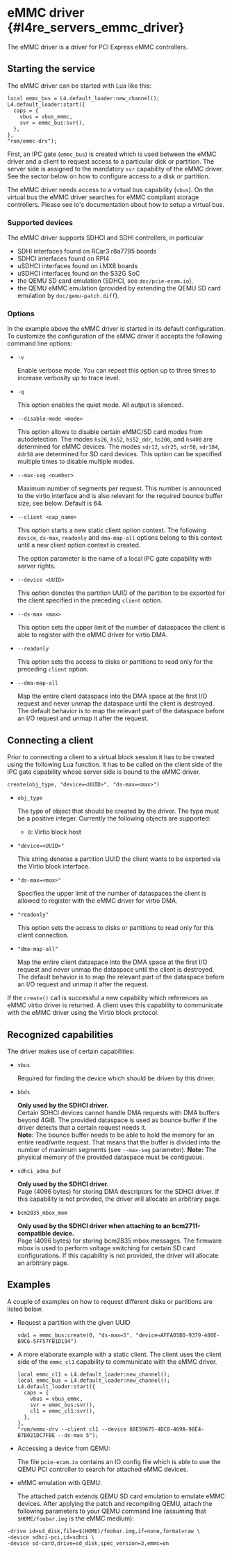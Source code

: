 # eMMC driver {#l4re_servers_emmc_driver}

The eMMC driver is a driver for PCI Express eMMC controllers.


## Starting the service

The eMMC driver can be started with Lua like this:

    local emmc_bus = L4.default_loader:new_channel();
    L4.default_loader:start({
      caps = {
        vbus = vbus_emmc,
        svr = emmc_bus:svr(),
      },
    },
    "rom/emmc-drv");

First, an IPC gate (`emmc_bus`) is created which is used between the eMMC
driver and a client to request access to a particular disk or partition. The
server side is assigned to the mandatory `svr` capability of the eMMC driver.
See the sector below on how to configure access to a disk or partition.

The eMMC driver needs access to a virtual bus capability (`vbus`). On the
virtual bus the eMMC driver searches for eMMC compliant storage controllers.
Please see io's documentation about how to setup a virtual bus.


### Supported devices

The eMMC driver supports SDHCI and SDHI controllers, in particular
- SDHI interfaces found on RCar3 r8a7795 boards
- SDHCI interfaces found on RPI4
- uSDHCI interfaces found on i.MX8 boards
- uSDHCI interfaces found on the S32G SoC
- the QEMU SD card emulation (SDHCI, see `doc/pcie-ecam.io`),
- the QEMU eMMC emulation (provided by extending the QEMU SD card emulation by
  `doc/qemu-patch.diff`).


### Options

In the example above the eMMC driver is started in its default configuration.
To customize the configuration of the eMMC driver it accepts the following
command line options:

* `-v`

  Enable verbose mode. You can repeat this option up to three times to increase
  verbosity up to trace level.

* `-q`

  This option enables the quiet mode. All output is silenced.

* `--disable-mode <mode>`

  This option allows to disable certain eMMC/SD card modes from autodetection.
  The modes `hs26`, `hs52`, `hs52_ddr`, `hs200`, and `hs400` are determined for
  eMMC devices. The modes `sdr12`, `sdr25`, `sdr50`, `sdr104`, `ddr50` are
  determined for SD card devices.
  This option can be specified multiple times to disable multiple modes.

* `--max-seg <number>`

  Maximum number of segments per request. This number is announced to the virtio
  interface and is also relevant for the required bounce buffer size, see below.
  Default is 64.

* `--client <cap_name>`

  This option starts a new static client option context. The following
  `device`, `ds-max`, `readonly` and `dma-map-all` options belong to this
  context until a new client option context is created.

  The option parameter is the name of a local IPC gate capability with server
  rights.

* `--device <UUID>`

  This option denotes the partition UUID of the partition to be exported for
  the client specified in the preceding `client` option.

* `--ds-max <max>`

  This option sets the upper limit of the number of dataspaces the client is
  able to register with the eMMC driver for virtio DMA.

* `--readonly`

  This option sets the access to disks or partitions to read only for the
  preceding `client` option.

* `--dma-map-all`

  Map the entire client dataspace into the DMA space at the first I/O request
  and never unmap the dataspace until the client is destroyed. The default
  behavior is to map the relevant part of the dataspace before an I/O request
  and unmap it after the request.


## Connecting a client

Prior to connecting a client to a virtual block session it has to be created
using the following Lua function. It has to be called on the client side of the
IPC gate capability whose server side is bound to the eMMC driver.

    create(obj_type, "device=<UUID>", "ds-max=<max>")

* `obj_type`

  The type of object that should be created by the driver. The type must be a
  positive integer. Currently the following objects are supported:
  * `0`: Virtio block host

* `"device=<UUID>"`

  This string denotes a partition UUID the client wants to be exported via the
  Virtio block interface.

* `"ds-max=<max>"`

  Specifies the upper limit of the number of dataspaces the client is allowed
  to register with the eMMC driver for virtio DMA.

* `"readonly"`

  This option sets the access to disks or partitions to read only for this
  client connection.

* `"dma-map-all"`

  Map the entire client dataspace into the DMA space at the first I/O request
  and never unmap the dataspace until the client is destroyed. The default
  behavior is to map the relevant part of the dataspace before an I/O request
  and unmap it after the request.

If the `create()` call is successful a new capability which references an eMMC
virtio driver is returned. A client uses this capability to communicate with
the eMMC driver using the Virtio block protocol.


## Recognized capabilities

The driver makes use of certain capabilities:

* `vbus`

  Required for finding the device which should be driven by this driver.

* `bbds`

  **Only used by the SDHCI driver.**  
  Certain SDHCI devices cannot handle DMA requests with DMA buffers beyond 4GiB.
  The provided dataspace is used as bounce buffer if the driver detects that a
  certain request needs it.  
  **Note:** The bounce buffer needs to be able to hold the memory for an entire
  read/write request. That means that the buffer is divided into the number of
  maximum segments (see `--max-seg` parameter). 
  **Note:** The physical memory of the provided dataspace must be contiguous.

* `sdhci_adma_buf`

  **Only used by the SDHCI driver.**  
  Page (4096 bytes) for storing DMA descriptors for the SDHCI driver. If this
  capability is not provided, the driver will allocate an arbitrary page.

* `bcm2835_mbox_mem`

  **Only used by the SDHCI driver when attaching to an bcm2711-compatible device.**  
  Page (4096 bytes) for storing bcm2835 mbox messages. The firmware mbox is used
  to perform voltage switching for certain SD card configurations. If this
  capability is not provided, the driver will allocate an arbitrary page.


## Examples

A couple of examples on how to request different disks or partitions are listed
below.

* Request a partition with the given UUID

      vda1 = emmc_bus:create(0, "ds-max=5", "device=AFFA05B0-9379-480E-B9C6-5FF57FB1D194")

* A more elaborate example with a static client. The client uses the client
  side of the `emmc_cl1` capability to communicate with the eMMC driver.

      local emmc_cl1 = L4.default_loader:new_channel();
      local emmc_bus = L4.default_loader:new_channel();
      L4.default_loader:start({
        caps = {
          vbus = vbus_emmc,
          svr = emmc_bus:svr(),
          cl1 = emmc_cl1:svr(),
        },
      },
      "rom/emmc-drv --client cl1 --device 88E59675-4DC8-469A-98E4-B7B021DC7FBE --ds-max 5");

* Accessing a device from QEMU:

  The file `pcie-ecam.io` contains an IO config file which is able to use the
  QEMU PCI controller to search for attached eMMC devices.

* eMMC emulation with QEMU:

  The attached patch extends QEMU SD card emulation to emulate eMMC devices.
  After applying the patch and recompiling QEMU, attach the following parameters
  to your QEMU command line (assuming that `$HOME/foobar.img` is the eMMC medium):
```
-drive id=sd_disk,file=$(HOME)/foobar.img,if=none,format=raw \
-device sdhci-pci,id=sdhci \
-device sd-card,drive=sd_disk,spec_version=3,emmc=on
```
